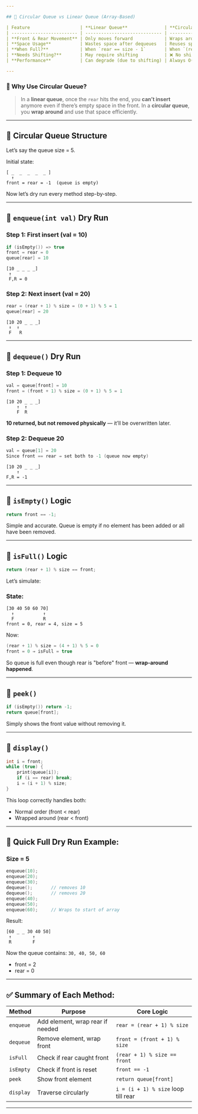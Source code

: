 ```yaml
---

## 🔁 Circular Queue vs Linear Queue (Array-Based)

| Feature                   | **Linear Queue**              | **Circular Queue**                |
| ------------------------- | ----------------------------- | --------------------------------- |
| **Front & Rear Movement** | Only moves forward            | Wraps around using modulo `%`     |
| **Space Usage**           | Wastes space after dequeues   | Reuses space after dequeues       |
| **When Full?**            | When `rear == size - 1`       | When `(rear + 1) % size == front` |
| **Needs Shifting?**       | May require shifting          | ❌ No shifting ever needed         |
| **Performance**           | Can degrade (due to shifting) | Always O(1) enqueue/dequeue       |

---
```


### 🧠 Why Use Circular Queue?

> In a **linear queue**, once the `rear` hits the end, you **can’t insert** anymore even if there’s empty space in the front.
> In a **circular queue**, you **wrap around** and use that space efficiently.

---

## 🔁 Circular Queue Structure

Let’s say the queue size = 5.

Initial state:

```
[ _  _  _  _  _ ]
  ↑
front = rear = -1  (queue is empty)
```

Now let’s dry run every method step-by-step.

---

## 🔸 `enqueue(int val)` Dry Run

### Step 1: First insert (val = 10)

```cpp
if (isEmpty()) => true
front = rear = 0
queue[rear] = 10
```

```
[10 _ _ _ _]
 ↑
 F,R = 0
```

### Step 2: Next insert (val = 20)

```cpp
rear = (rear + 1) % size = (0 + 1) % 5 = 1
queue[rear] = 20
```

```
[10 20 _ _ _]
 ↑  ↑
 F   R
```

---

## 🔸 `dequeue()` Dry Run

### Step 1: Dequeue 10

```cpp
val = queue[front] = 10
front = (front + 1) % size = (0 + 1) % 5 = 1
```

```
[10 20 _ _ _]
    ↑  ↑
    F  R
```

**10 returned, but not removed physically** — it’ll be overwritten later.

### Step 2: Dequeue 20

```cpp
val = queue[1] = 20
Since front == rear ⇒ set both to -1 (queue now empty)
```

```
[10 20 _ _ _]
    ↑
F,R = -1
```

---

## 🔸 `isEmpty()` Logic

```cpp
return front == -1;
```

Simple and accurate. Queue is empty if no element has been added or all have been removed.

---

## 🔸 `isFull()` Logic

```cpp
return (rear + 1) % size == front;
```

Let’s simulate:

### State:

```
[30 40 50 60 70]
  ↑           ↑
  F           R
front = 0, rear = 4, size = 5
```

Now:

```cpp
(rear + 1) % size = (4 + 1) % 5 = 0
front = 0 ⇒ isFull = true
```

So queue is full even though rear is "before" front — **wrap-around happened**.

---

## 🔸 `peek()`

```cpp
if (isEmpty()) return -1;
return queue[front];
```

Simply shows the front value without removing it.

---

## 🔸 `display()`

```cpp
int i = front;
while (true) {
    print(queue[i]);
    if (i == rear) break;
    i = (i + 1) % size;
}
```

This loop correctly handles both:

* Normal order (front < rear)
* Wrapped around (rear < front)

---

## 🔁 Quick Full Dry Run Example:

### Size = 5

```cpp
enqueue(10);
enqueue(20);
enqueue(30);
dequeue();       // removes 10
dequeue();       // removes 20
enqueue(40);
enqueue(50);
enqueue(60);     // Wraps to start of array
```

Result:

```
[60 _ _ 30 40 50]
 ↑        ↑
 R        F
```

Now the queue contains: `30, 40, 50, 60`

* front = 2
* rear = 0

---

## ✅ Summary of Each Method:

| Method    | Purpose                          | Core Logic                          |
| --------- | -------------------------------- | ----------------------------------- |
| `enqueue` | Add element, wrap rear if needed | `rear = (rear + 1) % size`          |
| `dequeue` | Remove element, wrap front       | `front = (front + 1) % size`        |
| `isFull`  | Check if rear caught front       | `(rear + 1) % size == front`        |
| `isEmpty` | Check if front is reset          | `front == -1`                       |
| `peek`    | Show front element               | `return queue[front]`               |
| `display` | Traverse circularly              | `i = (i + 1) % size` loop till rear |

---